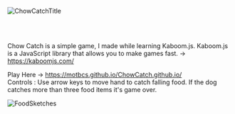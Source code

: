 

![ChowCatchTitle](https://github.com/MotBCS/ChowCatch.github.io/assets/82474687/955c6ec1-336f-4f79-979a-9598aae9fe2e)

<br>
<br>

Chow Catch is a simple game, I made while learning Kaboom.js.
Kaboom.js is a JavaScript library that allows you to make games fast. -> https://kaboomjs.com/

Play Here -> https://motbcs.github.io/ChowCatch.github.io/
<br>
Controls : Use arrow keys to move hand to catch falling food. If the dog catches more than three food items it's game over.

![FoodSketches](https://github.com/MotBCS/ChowCatch.github.io/assets/82474687/12852427-d176-4e33-9a69-3af81f756bb9)

